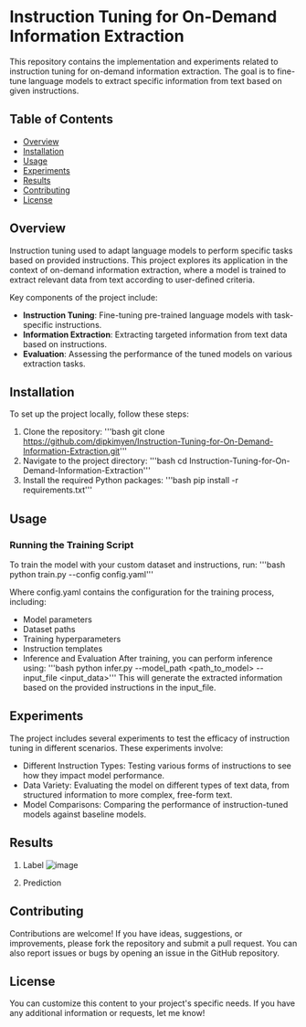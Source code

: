# Instruction Tuning for On-Demand Information Extraction

This repository contains the implementation and experiments related to instruction tuning for on-demand information extraction. The goal is to fine-tune language models to extract specific information from text based on given instructions.

## Table of Contents

- [Overview](#overview)
- [Installation](#installation)
- [Usage](#usage)
- [Experiments](#experiments)
- [Results](#results)
- [Contributing](#contributing)
- [License](#license)

## Overview

Instruction tuning used to adapt language models to perform specific tasks based on provided instructions. This project explores its application in the context of on-demand information extraction, where a model is trained to extract relevant data from text according to user-defined criteria.

Key components of the project include:

- **Instruction Tuning**: Fine-tuning pre-trained language models with task-specific instructions.
- **Information Extraction**: Extracting targeted information from text data based on instructions.
- **Evaluation**: Assessing the performance of the tuned models on various extraction tasks.

## Installation

To set up the project locally, follow these steps:

1. Clone the repository:
   '''bash
   git clone https://github.com/dipkimyen/Instruction-Tuning-for-On-Demand-Information-Extraction.git'''
2. Navigate to the project directory:
  '''bash
  cd Instruction-Tuning-for-On-Demand-Information-Extraction'''
3. Install the required Python packages:
   '''bash
   pip install -r requirements.txt'''

## Usage
### Running the Training Script
To train the model with your custom dataset and instructions, run:
'''bash
python train.py --config config.yaml'''

Where config.yaml contains the configuration for the training process, including:
* Model parameters
* Dataset paths
* Training hyperparameters
* Instruction templates
* Inference and Evaluation
After training, you can perform inference using:
'''bash
python infer.py --model_path <path_to_model> --input_file <input_data>'''
This will generate the extracted information based on the provided instructions in the input_file.

## Experiments
The project includes several experiments to test the efficacy of instruction tuning in different scenarios. These experiments involve:
* Different Instruction Types: Testing various forms of instructions to see how they impact model performance.
* Data Variety: Evaluating the model on different types of text data, from structured information to more complex, free-form text.
* Model Comparisons: Comparing the performance of instruction-tuned models against baseline models.

## Results
1. Label
![image](https://github.com/user-attachments/assets/981783c0-6754-4a2a-9d41-d15d7e71cf79)

2. Prediction
   
## Contributing
Contributions are welcome! If you have ideas, suggestions, or improvements, please fork the repository and submit a pull request. You can also report issues or bugs by opening an issue in the GitHub repository.

## License
You can customize this content to your project's specific needs. If you have any additional information or requests, let me know!
